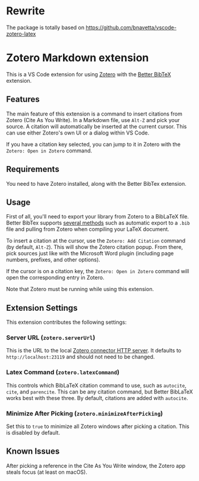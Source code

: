 # Rewrite

The package is totally based on https://github.com/bnavetta/vscode-zotero-latex 

# Zotero Markdown extension

This is a VS Code extension for using [Zotero](https://www.zotero.org/) with the
[Better BibTeX](https://retorque.re/zotero-better-bibtex) extension.

## Features

The main feature of this extension is a command to insert citations from Zotero (Cite As You Write).
In a Markdown file, use `Alt-Z` and pick your source. A citation will automatically be inserted
at the current cursor. This can use either Zotero's own UI or a dialog within VS Code.

If you have a citation key selected, you can jump to it in Zotero with the `Zotero: Open in Zotero` command.

## Requirements

You need to have Zotero installed, along with the Better BibTex extension. 

## Usage

First of all, you'll need to export your library from Zotero to a BibLaTeX file. Better BibTex supports
[several methods](https://retorque.re/zotero-better-bibtex/exporting/) such as automatic export to a `.bib` file and pulling from
Zotero when compiling your LaTeX document.

To insert a citation at the cursor, use the `Zotero: Add Citation` command (by default, `Alt-Z`). This will show the
Zotero citation popup. From there, pick sources just like with the Microsoft Word plugin (including page numbers,
prefixes, and other options).

If the cursor is on a citation key, the `Zotero: Open in Zotero` command will open the corresponding entry in Zotero.

Note that Zotero must be running while using this extension.

## Extension Settings

This extension contributes the following settings:

### Server URL (`zotero.serverUrl`)

This is the URL to the local [Zotero connector HTTP server](https://www.zotero.org/support/dev/client_coding/connector_http_server).
It defaults to `http://localhost:23119` and should not need to be changed.

### Latex Command (`zotero.latexCommand`)

This controls which BibLaTeX citation command to use, such as `autocite`, `cite`, and `parencite`. This can be any
citation command, but Better BibLaTeX works best with these three. By default, citations are added with `autocite`. 

### Minimize After Picking (`zotero.minimizeAfterPicking`)

Set this to `true` to minimize all Zotero windows after picking a citation. This is disabled by default.

## Known Issues

After picking a reference in the Cite As You Write window, the Zotero app steals focus (at least on macOS).
